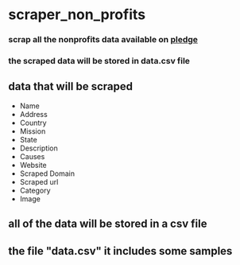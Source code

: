 # scraper_non_profits

### scrap all the nonprofits data available on [pledge](https://www.pledge.to/organizations)

### the scraped data will be stored in data.csv file

## data that will be scraped 
-  Name 
-  Address
-  Country
-  Mission
-  State
-  Description
-  Causes
-  Website
-  Scraped Domain 
-  Scraped url
-  Category
-  Image 

## all of the data will be stored in a csv file
## the file "data.csv" it includes some samples